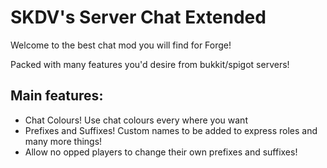 # SKDV's Server Chat Extended

Welcome to the best chat mod you will find for Forge!

Packed with many features you'd desire from bukkit/spigot servers!

## Main features:
- Chat Colours! Use chat colours every where you want
- Prefixes and Suffixes! Custom names to be added to express roles and many more things!
- Allow no opped players to change their own prefixes and suffixes!

